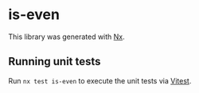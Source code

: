 # is-even

This library was generated with [Nx](https://nx.dev).

## Running unit tests

Run `nx test is-even` to execute the unit tests via [Vitest](https://vitest.dev/).

